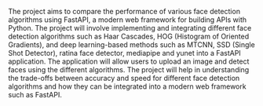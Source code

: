 The project aims to compare the performance of various face detection algorithms using FastAPI, a modern web framework for building APIs with Python. 
The project will involve implementing and integrating different face detection algorithms such as Haar Cascades, HOG (Histogram of Oriented Gradients), and deep learning-based methods such as MTCNN, SSD (Single Shot Detector), ratina face detector, mediapipe and yunet into a FastAPI application.
The application will allow users to upload an image and detect faces using the different algorithms.
The project will help in understanding the trade-offs between accuracy and speed for different face detection algorithms and how they can be integrated into a modern web framework such as FastAPI.
